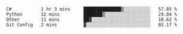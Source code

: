 
<!--START_SECTION:waka-->
```text
C#           1 hr 3 mins     ██████████████▒░░░░░░░░░░   57.85 % 
Python       32 mins         ███████▒░░░░░░░░░░░░░░░░░   29.04 % 
Other        11 mins         ██▓░░░░░░░░░░░░░░░░░░░░░░   10.62 % 
Git Config   2 mins          ▓░░░░░░░░░░░░░░░░░░░░░░░░   02.17 % 
```
<!--END_SECTION:waka-->

<!--
**patoriko/patoriko** is a ✨ _special_ ✨ repository because its `README.md` (this file) appears on your GitHub profile.

Here are some ideas to get you started:

- 🔭 I’m currently working on ...
- 🌱 I’m currently learning ...
- 👯 I’m looking to collaborate on ...
- 🤔 I’m looking for help with ...
- 💬 Ask me about ...
- 📫 How to reach me: ...
- 😄 Pronouns: ...
- ⚡ Fun fact: ...
-->
